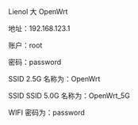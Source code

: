 Lienol 大 OpenWrt

地址：192.168.123.1

账户：root

密码：password

SSID 2.5G 名称为：OpenWrt

SSID SSID 5.0G 名称为：OpenWrt_5G

WIFI 密码为：password
